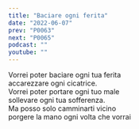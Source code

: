 ```yaml
---
title: "Baciare ogni ferita"
date: "2022-06-07"
prev: "P0063"
next: "P0065"
podcast: ""
youtube: ""
---
```


Vorrei poter baciare ogni tua ferita  
accarezzare ogni cicatrice.  
Vorrei poter portare ogni tuo male  
sollevare ogni tua sofferenza.  
Ma posso solo camminarti vicino  
porgere la mano ogni volta che vorrai
